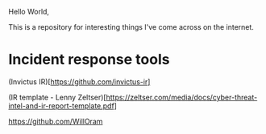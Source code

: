 Hello World,

This is a repository for interesting things I've come across on the internet. 

# Incident response tools
(Invictus IR)[https://github.com/invictus-ir]

(IR template - Lenny Zeltser)[https://zeltser.com/media/docs/cyber-threat-intel-and-ir-report-template.pdf]

https://github.com/WillOram


<!---
spellzed/spellzed is a ✨ special ✨ repository because its `README.md` (this file) appears on your GitHub profile.
You can click the Preview link to take a look at your changes.
--->
